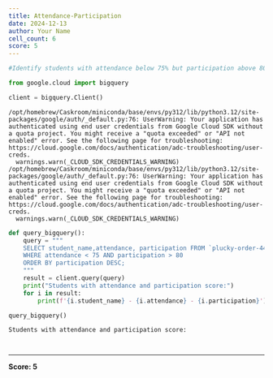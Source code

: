 ```yaml
---
title: Attendance-Participation
date: 2024-12-13
author: Your Name
cell_count: 6
score: 5
---
```


```python
#Identify students with attendance below 75% but participation above 80.
```


```python
from google.cloud import bigquery
```


```python
client = bigquery.Client()
```

    /opt/homebrew/Caskroom/miniconda/base/envs/py312/lib/python3.12/site-packages/google/auth/_default.py:76: UserWarning: Your application has authenticated using end user credentials from Google Cloud SDK without a quota project. You might receive a "quota exceeded" or "API not enabled" error. See the following page for troubleshooting: https://cloud.google.com/docs/authentication/adc-troubleshooting/user-creds. 
      warnings.warn(_CLOUD_SDK_CREDENTIALS_WARNING)
    /opt/homebrew/Caskroom/miniconda/base/envs/py312/lib/python3.12/site-packages/google/auth/_default.py:76: UserWarning: Your application has authenticated using end user credentials from Google Cloud SDK without a quota project. You might receive a "quota exceeded" or "API not enabled" error. See the following page for troubleshooting: https://cloud.google.com/docs/authentication/adc-troubleshooting/user-creds. 
      warnings.warn(_CLOUD_SDK_CREDENTIALS_WARNING)



```python
def query_bigquery():
    query = """
    SELECT student_name,attendance, participation FROM `plucky-order-444214-g8.student_data.student_data_madhuri`
    WHERE attendance < 75 AND participation > 80 
    ORDER BY participation DESC;
    """
    result = client.query(query)
    print("Students with attendance and participation score:")
    for i in result:
        print(f'{i.student_name} - {i.attendance} - {i.participation}')

query_bigquery()
```

    Students with attendance and participation score:



```python

```


```python

```


---
**Score: 5**
